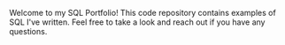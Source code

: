 Welcome to my SQL Portfolio! This code repository contains examples of SQL I've written. Feel free to take a look and reach out if you have any questions.
